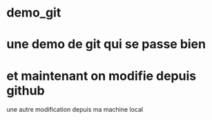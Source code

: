 # demo_git
# une demo de git qui se passe bien
# et maintenant on modifie depuis github
une autre modification depuis ma machine local

